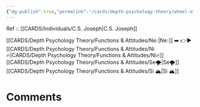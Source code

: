 ```yaml
---
{"dg-publish":true,"permalink":"/cards/depth-psychology-theory/wheel-of-perception/","noteIcon":"","created":"2023-04-07T16:08:07.284+02:00","updated":"2023-04-18T10:39:55.273+02:00"}
---
```


Ref :: [[CARDS/Individuals/C.S. Joseph\|C.S. Joseph]]

[[CARDS/Depth Psychology Theory/Functions & Attitudes/Ne💧\|Ne💧]] ➡️ 👉▶️ [[CARDS/Depth Psychology Theory/Functions & Attitudes/Ni🔥\|CARDS/Depth Psychology Theory/Functions & Attitudes/Ni🔥]] [[CARDS/Depth Psychology Theory/Functions & Attitudes/Se🌪️\|Se🌪️]] [[CARDS/Depth Psychology Theory/Functions & Attitudes/Si 🏔️\|Si 🏔️]] 

# Comments 
<script src="https://utteranc.es/client.js"
        repo="Heart4sides/Comment_Section"
        issue-term="pathname"
        theme="gruvbox-dark"
        crossorigin="anonymous"
        async>
</script>